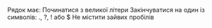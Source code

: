 Рядок має:
Починатися з великої літери
Закінчуватися на один із символів: ., ?, ! або $
Не містити зайвих пробілів

